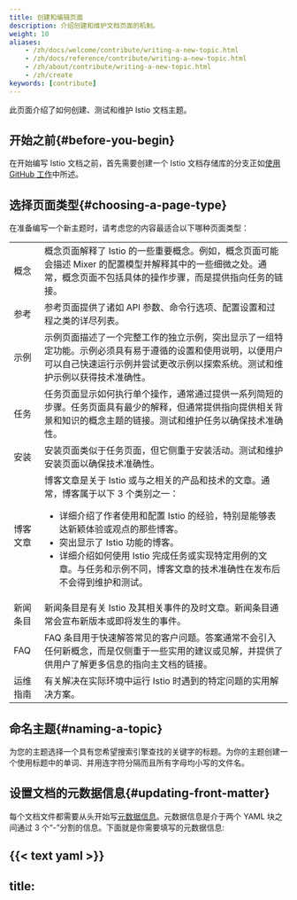 ```yaml
---
title: 创建和编辑页面
description: 介绍创建和维护文档页面的机制。
weight: 10
aliases:
    - /zh/docs/welcome/contribute/writing-a-new-topic.html
    - /zh/docs/reference/contribute/writing-a-new-topic.html
    - /zh/about/contribute/writing-a-new-topic.html
    - /zh/create
keywords: [contribute]
---
```


此页面介绍了如何创建、测试和维护 Istio 文档主题。

## 开始之前{#before-you-begin}

在开始编写 Istio 文档之前，首先需要创建一个 Istio 文档存储库的分支正如[使用 GitHub 工作](/zh/about/contribute/github/)中所述。

## 选择页面类型{#choosing-a-page-type}

在准备编写一个新主题时，请考虑您的内容最适合以下哪种页面类型：

<table>
  <tr>
    <td>概念</td>
    <td>概念页面解释了 Istio 的一些重要概念。例如，概念页面可能会描述 Mixer 的配置模型并解释其中的一些细微之处。通常，概念页面不包括具体的操作步骤，而是提供指向任务的链接。</td>
  </tr>

  <tr>
    <td>参考</td>
    <td>参考页面提供了诸如 API 参数、命令行选项、配置设置和过程之类的详尽列表。</td>
  </tr>

  <tr>
    <td>示例</td>
    <td>示例页面描述了一个完整工作的独立示例，突出显示了一组特定功能。示例必须具有易于遵循的设置和使用说明，以便用户可以自己快速运行示例并尝试更改示例以探索系统。测试和维护示例以获得技术准确性。</td>
  </tr>

  <tr>
    <td>任务</td>
    <td>任务页面显示如何执行单个操作，通常通过提供一系列简短的步骤。任务页面具有最少的解释，但通常提供指向提供相关背景和知识的概念主题的链接。测试和维护任务以确保技术准确性。</td>
  </tr>

  <tr>
    <td>安装</td>
    <td>安装页面类似于任务页面，但它侧重于安装活动。测试和维护安装页面以确保技术准确性。</td>
  </tr>

  <tr>
    <td>博客文章</td>
    <td>
      博客文章是关于 Istio 或与之相关的产品和技术的文章。通常，博客属于以下 3 个类别之一：
      <ul>
      <li>详细介绍了作者使用和配置 Istio 的经验，特别是能够表达新颖体验或观点的那些博客。</li>
      <li>突出显示了 Istio 功能的博客。</li>
      <li>详细介绍如何使用 Istio 完成任务或实现特定用例的文章。与任务和示例不同，博客文章的技术准确性在发布后不会得到维护和测试。</li>
      </ul>
    </td>
  </tr>

  <tr>
    <td>新闻条目</td>
    <td>
      新闻条目是有关 Istio 及其相关事件的及时文章。新闻条目通常会宣布新版本或即将发生的事件。
    </td>
  </tr>

  <tr>
    <td>FAQ</td>
    <td>
      FAQ 条目用于快速解答常见的客户问题。答案通常不会引入任何新概念，而是仅侧重于一些实用的建议或见解，并提供了供用户了解更多信息的指向主文档的链接。
    </td>
  </tr>

  <tr>
    <td>运维指南</td>
    <td>
      有关解决在实际环境中运行 Istio 时遇到的特定问题的实用解决方案。
    </td>
  </tr>
</table>

## 命名主题{#naming-a-topic}

为您的主题选择一个具有您希望搜索引擎查找的关键字的标题。为你的主题创建一个使用标题中的单词、并用连字符分隔而且所有字母均小写的文件名。

## 设置文档的元数据信息{#updating-front-matter}

每个文档文件都需要从头开始写[元数据信息](https://gohugo.io/content-management/front-matter/)。元数据信息是介于两个 YAML 块之间通过 3 个“-”分割的信息。下面就是你需要填写的元数据信息:

{{< text yaml >}}
---
title: <title>
description: <description>
weight: <weight>
keywords: [keyword1,keyword2,...]
---
{{< /text >}}

在新的 markdown 文件的开头复制上面的内容并更新信息字段。可用的字段如下：

|字段               | 描述
|-------------------|------------
|`title`            | 页面短标题
|`linktitle`        | 页面的备用标题（通常较短），在侧栏中用于引用页面
|`subtitle`         | 可选子标题，显示在主标题下方
|`description`      | 关于页面内容的单行描述
|`icon`             | 图像文件的可选路径，该路径显示在主标题旁边
|`weight`           | 一个整数，用于确定此页面相对于同一目录中其他页面的排序顺序
|`keywords`         | 描述页面的关键字数组，用于创建“另请参见”链接的网络
|`draft`            | 如果为 true，则阻止页面显示在任何导航区域中
|`aliases`          | 有关此项目的详细信息，请参见下面的[重命名，移动或删除页面](#renaming-moving-or-deleting-pages)。
|`skip_byline`      | 将此属性设置为 true 可以防止页面在主标题下带有下划线
|`skip_seealso`     | 将此设置为 true 可以防止页面为其生成“另请参见”部分

一些字段控制大多数页面上自动生成的目录：

|字段                | 描述
|--------------------|------------
|`skip_toc`          | 将其设置为 true 可以防止页面为其生成目录
|`force_inline_toc`  | 将此属性设置为 true 可强制将生成的目录插入到文本中，而不是在边栏中
|`max_toc_level`     | 设置为 2、3、4、5 或 6 表示要在目录中显示的最大标题级别
|`remove_toc_prefix` | 将其设置为一个字符串，该字符串将从目录中每个条目的开头删除（如果存在）

一些针对章节页面的属性字段（例如，用于文章排版的文件 `_index.md`）：

|字段                  | 描述
|----------------------|------------
|`skip_list`           | 将此设置为 true 可以防止在部分页面上自动生成内容
|`simple_list`         | 将此属性设置为 true 可将简单的列表布局而不是图库布局用于节页面的自动生成的内容
|`list_below`          | 将此属性设置为 true 可将自动生成的内容插入到手动编写的内容下方的部分页面中
|`list_by_publishdate` | 将此属性设置为 true 可以按发布日期而不是按页面权重对页面上生成的内容进行排序

还有一些专门用于博客文章的元数据字段：

|字段            | 描述
|----------------|------------
|`publishdate`   | 帖子原始发表日期
|`last_update`   | 上次重大修改的日期
|`attribution`   | 帖子作者的姓名（可选）
|`twitter`       | 帖子作者的 Twitter 账号（可选）
|`target_release`| 发布此博客时要牢记这一点（通常是创作或更新该博客时当前的主要 Istio 版本）

## 添加图片{#adding-images}

将图片文件与 markdown 文件放在同一目录中。首选的图片格式是 SVG。在 markdown 文件中，使用以下代码添加图片：

{{< text html >}}
{{</* image width="75%" ratio="45.34%"
    link="./myfile.svg"
    alt="Alternate text to display when the image can't be loaded"
    title="A tooltip displayed when hovering over the image"
    caption="A caption displayed under the image"
    */>}}
{{< /text >}}

`link` 和 `caption` 是必填项，其他为可选。

如果没有提供 `title` 值，它将默认与 `caption` 的值相同。如果没有提供 `alt` 值，它就会默认为 `title` 或 `caption`（如果 title 没有定义）的值。

`width` 表示图像相对于周围文本使用的空间百分比。如果未指定该值，则默认为100％。

`ratio` 表示图像高度与图像宽度之比。该值是针对任一本地图像内容自动计算的，但是在引用外部图像内容时必须手动计算。在这种情况下，比率应设置为（图像高度/图像宽度）\* 100。

## 添加图标{#adding-icons}

您可以使用以下方法在内容中嵌入一些常用图标：

{{< text markdown >}}
{{</* warning_icon */>}}
{{</* idea_icon */>}}
{{</* checkmark_icon */>}}
{{</* cancel_icon */>}}
{{</* tip_icon */>}}
{{< /text >}}

看起来像 {{< warning_icon >}}、{{< idea_icon >}}、{{< checkmark_icon >}}、{{< cancel_icon >}} 和 {{< tip_icon >}} 这样。

## 链接到其他页面{#linking-to-other-pages}

文档中可以包含三种类型的链接。每种方法都使用不同的方式来指示链接目标：

1. **互联网链接**。您使用经典的 URL 语法（最好与 HTTPS 协议一起使用）来引用 Internet 上的文件：

    {{< text markdown >}}
    [看这里](https://mysite/myfile.html)
    {{< /text >}}

1. **相对链接**。您可以使用以句点开头的相对链接来引用与当前文件处于同一级别或站点层次结构中以下的任何内容：

    {{< text markdown >}}
    [看这里](./adir/anotherfile.html)
    {{< /text >}}

1. **绝对链接**。您可以使用以 `/` 开头的绝对链接来引用当前层次结构之外的内容：

    {{< text markdown >}}
    [看这里](/zh/docs/adir/afile/)
    {{< /text >}}

### GitHub{#GitHub}

有几种方法可以从 GitHub 引用文件：

- **{{</* github_file */>}}** 是您在 GitHub 中引用单个文件（例如 yaml 文件）的方式。这产生了一个链接指向 `https://raw.githubusercontent.com/istio/istio*`

    {{< text markdown >}}
    [liveness]({{</* github_file */>}}/samples/health-check/liveness-command.yaml)
    {{< /text >}}

- **{{</* github_tree */>}}** 是您在 GitHub 中引用目录树的方式。这产生了一个链接指向 `https://github.com/istio/istio/tree*`

    {{< text markdown >}}
    [httpbin]({{</* github_tree */>}}/samples/httpbin)
    {{< /text >}}

- **{{</* github_blob */>}}** 是您在 GitHub 源中引用文件的方式。这产生了一个链接指向 `https://github.com/istio/istio/blob*`

    {{< text markdown >}}
    [RawVM MySQL]({{</* github_blob */>}}/samples/rawvm/README.md)
    {{< /text >}}

相对于文档当前对应的分支，以上注释产生指向 GitHub 中相应分支的链接。如果您需要手动构建 URL，可以使用 `{{</* source_branch_name */>}}` 来获取当前目标分支的名称。

## 版本信息{#version-information}

您可以使用 `{{</* istio_version */>}}` 或 `{{</* istio_full_version */>}}`（分别呈现为 {{< istio_version >}} 和 {{< istio_full_version >}}）获得网站描述的当前 Istio 版本。

`{{</* source_branch_name */>}}` 扩展为网站所对应的 `istio/istio` GitHub 仓库的分支名称，这呈现为 {{< source_branch_name >}}。

## 嵌入预格式化的块{#embedding-preformatted-blocks}

您可以使用 `text` 模块嵌入预格式化的内容块：

{{< text markdown >}}
{{</* text plain */>}}
func HelloWorld() {
  fmt.Println("Hello World")
}
{{</* /text */>}}
{{< /text >}}

上面产生这种输出：

{{< text plain >}}
func HelloWorld() {
  fmt.Println("Hello World")
}
{{< /text >}}

您必须在预格式化的块中指示内容的语法。上方代码块被标记为 `plain`，表示不应对该块应用语法渲染。与上面使用同样的代码块，但现在使用 Go 语言语法进行了注解：

{{< text markdown >}}
{{</* text go */>}}
func HelloWorld() {
  fmt.Println("Hello World")
}
{{</* /text */>}}
{{< /text >}}

渲染效果如下：

{{< text go >}}
func HelloWorld() {
  fmt.Println("Hello World")
}
{{< /text >}}

支持的语法有 `plain`、`markdown`、`yaml`、`json`、`java`、`javascript`、`c`、`cpp`、`csharp`、`go`、`html`、`protobuf`、`perl`、`docker`、和 `bash`。

### 命令行{#command-lines}

显示一个或多个 bash 命令行时，您可以以 $ 作为每行命令的开头 ：

{{< text markdown >}}
{{</* text bash */>}}
$ echo "Hello"
{{</* /text */>}}
{{< /text >}}

渲染后的效果如下：

{{< text bash >}}
$ echo "Hello"
{{< /text >}}

您可以根据需要设置任意数量的命令行，但是只能识别出一小部分输出。

{{< text markdown >}}
{{</* text bash */>}}
$ echo "Hello" >file.txt
$ cat file.txt
Hello
{{</* /text */>}}
{{< /text >}}

渲染后的效果如下：

{{< text bash >}}
$ echo "Hello" >file.txt
$ cat file.txt
Hello
{{< /text >}}

您还可以在命令行中使用行继续：

{{< text markdown >}}
{{</* text bash */>}}
$ echo "Hello" \
    >file.txt
$ echo "There" >>file.txt
$ cat file.txt
Hello
There
{{</* /text */>}}
{{< /text >}}

渲染后的效果如下：

{{< text bash >}}
$ echo "Hello" \
    >file.txt
$ echo "There" >>file.txt
$ cat file.txt
Hello
There
{{< /text >}}

默认情况下，使用 `plain` 语法处理输出部分。如果输出使用众所周知的语法，则可以对其进行指定并为其着色。这对于 YAML 或 JSON 输出尤其常见：

{{< text markdown >}}
{{</* text bash json */>}}
$ kubectl -n istio-system logs $(kubectl -n istio-system get pods -l istio-mixer-type=telemetry -o jsonpath='{.items[0].metadata.name}') mixer | grep \"instance\":\"newlog.logentry.istio-system\"
{"level":"warn","ts":"2017-09-21T04:33:31.249Z","instance":"newlog.logentry.istio-system","destination":"details","latency":"6.848ms","responseCode":200,"responseSize":178,"source":"productpage","user":"unknown"}
{"level":"warn","ts":"2017-09-21T04:33:31.291Z","instance":"newlog.logentry.istio-system","destination":"ratings","latency":"6.753ms","responseCode":200,"responseSize":48,"source":"reviews","user":"unknown"}
{"level":"warn","ts":"2017-09-21T04:33:31.263Z","instance":"newlog.logentry.istio-system","destination":"reviews","latency":"39.848ms","responseCode":200,"responseSize":379,"source":"productpage","user":"unknown"}
{"level":"warn","ts":"2017-09-21T04:33:31.239Z","instance":"newlog.logentry.istio-system","destination":"productpage","latency":"67.675ms","responseCode":200,"responseSize":5599,"source":"ingress.istio-system.svc.cluster.local","user":"unknown"}
{"level":"warn","ts":"2017-09-21T04:33:31.233Z","instance":"newlog.logentry.istio-system","destination":"ingress.istio-system.svc.cluster.local","latency":"74.47ms","responseCode":200,"responseSize":5599,"source":"unknown","user":"unknown"}
{{</* /text */>}}
{{< /text >}}

渲染后的效果如下：

{{< text bash json >}}
$ kubectl -n istio-system logs $(kubectl -n istio-system get pods -l istio-mixer-type=telemetry -o jsonpath='{.items[0].metadata.name}') mixer | grep \"instance\":\"newlog.logentry.istio-system\"
{"level":"warn","ts":"2017-09-21T04:33:31.249Z","instance":"newlog.logentry.istio-system","destination":"details","latency":"6.848ms","responseCode":200,"responseSize":178,"source":"productpage","user":"unknown"}
{"level":"warn","ts":"2017-09-21T04:33:31.291Z","instance":"newlog.logentry.istio-system","destination":"ratings","latency":"6.753ms","responseCode":200,"responseSize":48,"source":"reviews","user":"unknown"}
{"level":"warn","ts":"2017-09-21T04:33:31.263Z","instance":"newlog.logentry.istio-system","destination":"reviews","latency":"39.848ms","responseCode":200,"responseSize":379,"source":"productpage","user":"unknown"}
{"level":"warn","ts":"2017-09-21T04:33:31.239Z","instance":"newlog.logentry.istio-system","destination":"productpage","latency":"67.675ms","responseCode":200,"responseSize":5599,"source":"ingress.istio-system.svc.cluster.local","user":"unknown"}
{"level":"warn","ts":"2017-09-21T04:33:31.233Z","instance":"newlog.logentry.istio-system","destination":"ingress.istio-system.svc.cluster.local","latency":"74.47ms","responseCode":200,"responseSize":5599,"source":"unknown","user":"unknown"}
{{< /text >}}

### 扩展形式{#expanded-form}

要使用以下各节中描述的用于预格式化内容的更高级功能，必须使用 `text` 序列的扩展形式，而不是到目前为止显示的简化形式。扩展形式使用普通的HTML属性：

{{< text markdown >}}
{{</* text syntax="bash" outputis="json" */>}}
$ kubectl -n istio-system logs $(kubectl -n istio-system get pods -l istio-mixer-type=telemetry -o jsonpath='{.items[0].metadata.name}') mixer | grep \"instance\":\"newlog.logentry.istio-system\"
{"level":"warn","ts":"2017-09-21T04:33:31.249Z","instance":"newlog.logentry.istio-system","destination":"details","latency":"6.848ms","responseCode":200,"responseSize":178,"source":"productpage","user":"unknown"}
{"level":"warn","ts":"2017-09-21T04:33:31.291Z","instance":"newlog.logentry.istio-system","destination":"ratings","latency":"6.753ms","responseCode":200,"responseSize":48,"source":"reviews","user":"unknown"}
{"level":"warn","ts":"2017-09-21T04:33:31.263Z","instance":"newlog.logentry.istio-system","destination":"reviews","latency":"39.848ms","responseCode":200,"responseSize":379,"source":"productpage","user":"unknown"}
{"level":"warn","ts":"2017-09-21T04:33:31.239Z","instance":"newlog.logentry.istio-system","destination":"productpage","latency":"67.675ms","responseCode":200,"responseSize":5599,"source":"ingress.istio-system.svc.cluster.local","user":"unknown"}
{"level":"warn","ts":"2017-09-21T04:33:31.233Z","instance":"newlog.logentry.istio-system","destination":"ingress.istio-system.svc.cluster.local","latency":"74.47ms","responseCode":200,"responseSize":5599,"source":"unknown","user":"unknown"}
{{</* /text */>}}
{{< /text >}}

可用的属性是：

| 属性         | 描述
|--------------|------------
|`file`        | 在预格式化块中显示的文件的路径。
|`url`         | 在预格式化块中显示的文档的URL。
|`syntax`      | 预格式化块的语法。
|`outputis`    | 当语法为 `bash` 时，它指定命令输出的语法。
|`downloadas`  | 用户[下载预格式化的块](#download-name)时使用的默认文件名。
|`expandlinks` | 是否在预格式化的块中扩展 [GitHub 文件引用](#links-to-GitHub-files)。
|`snippet`     | 从预格式化块中提取的内容[片段](#snippets)的名称。
|`repo`        | 用于 [GitHub 链接](#links-to-GitHub-files)的存储库，嵌入到预格式化的块中。

### 内联与导入内容{#inline-vs-imported-content}

到目前为止，您已经看到了内联预格式化内容的示例，但是也可以从文档存储库中的文件或从互联网上的任意 URL 导入内容。为此，您使用 `text_import` 序列。

您可以将 `text_import` 与 `file` 属性一起使用，以引用文档存储库中的文件：

{{< text markdown >}}
{{</* text_import file="test/snippet_example.txt" syntax="plain" */>}}
{{< /text >}}

渲染后的效果如下：

{{< text_import file="test/snippet_example.txt" syntax="plain" >}}

您可以通过类似的方式动态地从互联网提取内容，但是使用 `url` 属性而不是 `file` 属性。这是相同的文件，但是是动态地从URL检索的，而不是静态地引入 HTML 的：

{{< text markdown >}}
{{</* text_import url="https://raw.githubusercontent.com/istio/istio.io/master/test/snippet_example.txt" syntax="plain" */>}}
{{< /text >}}

产生的结果如下：

{{< text_import url="https://raw.githubusercontent.com/istio/istio.io/master/test/snippet_example.txt" syntax="plain" >}}

如果文件来自其他原始站点，则应在该站点上启用 CORS。请注意，此处可以使用 GitHub 原始内容网站（`raw.githubusercontent.com`）。

### 下载名称{#download-name}

您可以使用 `downloadas` 属性控制用户选择下载预格式化内容时浏览器使用的名称。例如：

{{< text markdown >}}
{{</* text syntax="go" downloadas="hello.go" */>}}
func HelloWorld() {
  fmt.Println("Hello World")
}
{{</* /text */>}}
{{< /text >}}

如果您未指定下载名称，则内联内容将根据当前页面的标题自动导出，下载内容的名称将根据文件名称或 URL 自动导出。

### 链接到 GitHub 文件{#links-to-GitHub-files}

如果您预先格式化的内容引用了 Istio 的 GitHub 存储库中的文件，则可以在文件的相对路径名周围加上一对 @ 符号。这些指示路径应呈现为来自 GitHub 当前分支的文件链接。例如：

{{< text markdown >}}
{{</* text bash */>}}
$ kubectl apply -f @samples/bookinfo/networking/virtual-service-reviews-v3.yaml@
{{</* /text */>}}
{{< /text >}}

渲染后的效果如下：

{{< text bash >}}
$ kubectl apply -f @samples/bookinfo/networking/virtual-service-reviews-v3.yaml@
{{< /text >}}

通常，链接将指向 `istio/istio` 存储库的当前发行版分支。如果您想要一个指向其他 Istio 存储库的链接，则可以使用 `repo` 属性：

{{< text markdown >}}
{{</* text syntax="bash" repo="operator" */>}}
$ cat @README.md@
{{</* /text */>}}
{{< /text >}}

渲染后的效果如下：

{{< text syntax="bash" repo="operator" >}}
$ cat @README.md@
{{< /text >}}

如果您的预格式化内容碰巧将 @ 符号用于其他内容，则可以使用 `expandlinks` 属性关闭链接扩展：

{{< text markdown >}}
{{</* text syntax="bash" expandlinks="false" */>}}
$ kubectl apply -f @samples/bookinfo/networking/virtual-service-reviews-v3.yaml@
{{</* /text */>}}
{{< /text >}}

### 片段{#snippets}

使用导入的内容时，可以使用_命名的片段_（代表文件的各个部分）来控制呈现内容的哪些部分。您可以使用 `$snippets` 批注和成对的 `$endsnippet` 批注在文件中声明代码段。两个注释之间的内容代表代码段。例如，您可能有一个文本文件，如下所示：

{{< text_import file="test/snippet_example.txt" syntax="plain" >}}

然后在 markdown 文件中，您可以使用 `snippet` 属性引用特定的代码段，例如：

{{< text markdown >}}
{{</* text_import file="test/snippet_example.txt" syntax="plain" snippet="SNIP1" */>}}
{{< /text >}}

渲染后的效果如下：

{{< text_import file="test/snippet_example.txt" syntax="plain" snippet="SNIP1" >}}

在文本文件中，代码段可以指示代码段内容的语法，对于 bash 语法，代码段可以包括输出的语法。例如：

{{< text plain >}}
$snippet MySnippetFile.txt syntax="bash" outputis="json"
{{< /text >}}

## 术语表{#glossary-terms}

在页面中首次引入专用的 Istio 术语时，希望在术语表中对其进行注释。这将产生特殊的渲染，邀请用户单击该术语以获取带有定义的弹出窗口。

{{< text markdown >}}
Mixer 使用{{</*gloss*/>}}适配器{{</*/gloss*/>}}来连接后端。
{{< /text >}}

效果如下：

Mixer 使用{{<gloss>}}适配器{{</gloss>}}来连接后端。

如果页面上显示的术语与词汇表中的条目不完全匹配，则可以指定替代项：

{{< text markdown >}}
Mixer 使用{{</*gloss 适配器*/>}}adapter{{</*/gloss*/>}}来连接后端。
{{< /text >}}

which looks like:

Mixer 使用 {{<gloss 适配器>}}adapter{{</gloss>}} 来连接后端。

因此，即使词汇表条目用于**适配器**，也可以在文本中使用**适配器**的英文形式 **adapter**。

## 标注{#callouts}

您可以通过突出显示警告、提示、技巧和引号来特别关注内容块：

{{< text markdown >}}
{{</* warning */>}}
这是一个重要的警告
{{</* /warning */>}}

{{</* idea */>}}
这是一个好主意
{{</* /idea */>}}

{{</* tip */>}}
这是专家的有用提示
{{</* /tip */>}}

{{</* quote */>}}
这是源自某处的引用
{{</* /quote */>}}
{{< /text >}}

which looks like:

{{< warning >}}
这是一个重要的警告
{{< /warning >}}

{{< idea >}}
这是一个好主意
{{< /idea >}}

{{< tip >}}
这是专家的有用提示
{{< /tip >}}

{{< quote >}}
这是源自某处的引用
{{< /quote >}}

请谨慎使用这些标注。标注旨在向用户提供特别提示，并且在整个站点中过度使用它们可以抵消其特别吸引人的性质。

## 嵌入样板文字{#embedding-boilerplate-text}

您可以使用 `boilerplate` 序列将通用样板文本嵌入到任何 markdown 输出中：

{{< text markdown >}}
{{</* boilerplate example */>}}
{{< /text >}}

效果如下：

{{< boilerplate example >}}

您提供了要在当前位置插入的样板文件的名称。可用的样板位于 `boilerplates` 目录中。样板只是正常的 markdown 文件。

## 使用标签{#using-tabs}

如果您要以多种格式显示某些内容，则使用选项卡集并以不同的选项卡显示每种格式会很方便。要插入选项卡式内容，请结合使用 `tabset` 和 `tabs` 注解：

{{< text markdown >}}
{{</* tabset category-name="platform" */>}}

{{</* tab name="One" category-value="one" */>}}
一
{{</* /tab */>}}

{{</* tab name="Two" category-value="two" */>}}
二
{{</* /tab */>}}

{{</* tab name="Three" category-value="three" */>}}
三
{{</* /tab */>}}

{{</* /tabset */>}}
{{< /text >}}

产生如下输出：

{{< tabset category-name="platform" >}}

{{< tab name="One" category-value="one" >}}
一
{{< /tab >}}

{{< tab name="Two" category-value="two" >}}
二
{{< /tab >}}

{{< tab name="Three" category-value="three" >}}
三
{{< /tab >}}

{{< /tabset >}}

每个选项卡的 `name` 属性包含要为该选项卡显示的文本。标签的内容几乎可以是任何常见的 markdown 格式。

可选的 `category-name` 和 `category-value` 属性允许选项卡设置在访问页面时保持粘性。当用户选择一个选项卡时，该 cookie 将自动以给定的名称和值保存。如果多个选项卡集使用相同的 cookie 名称和值，则它们的设置将在页面之间自动同步。当站点中有许多标签集具有相同类型的格式时，此功能特别有用。

例如，如果许多选项卡集用于表示 `GCP`、`BlueMix` 和 `AWS` 之间的选择，则它们都可以使用环境的 cookie 名称以及 `gcp`、`bluemix` 和 `aws` 的值。 当用户在一页中选择一个选项卡时，等效选项卡将自动在任何其他选项卡集中选择。

### 限制{#limitations}

除了以下各项，您几乎可以在标签中使用任何 markdown 语法：

- **没有标题**。选项卡中的标题将出现在目录中，但是单击目录中的条目将不会自动选择选项卡。

- **没有嵌套的标签集**。不要尝试，这太可怕了。

## 导航和表情{#banners-and-stickers}

为了宣传宣传即将发生的事件，或新事物。您可以将具有时效性的 banners 和 stickers 按顺序自动插入到生成的网站。

支持两种类型的 promotion:

- **Countdown stickers** 显示发生大事情之前还剩下多少时间。(例如，"距离 Istio 1.5发布还有2天")。在活动期间，stickers 向用户显示的视觉效果最小。

- **Banners**  向用户显示突出的消息，让他们知道即将发生的重大事件，正在发生或已经发生。 (例如，"Istio 1.5已发布，请立即下载！" 或 "3月30日加入我们的KubeCon")。标语是事件期间向用户显示的全屏 Banner。

要创建 banners 和 stickers ，您可以将文件添加到 `events/banners`  或者 `events/stickers` 目录中。 您需要为每个事件创建一个 markdown 文件。在这些文件中，使用以下特殊的字段来控制各种功能：

<table>
    <thead>
        <tr>
            <th>字段</th>
            <th>描述</th>
        </tr>
    </thead>
    <tbody>
        <tr>
            <td><code>title</code></td>
            <td>事件的名称。 它未显示在网站上，仅用于诊断消息。</td>
        </tr>
        <tr>
            <td><code>period_start</code></td>
            <td> 以 <code>YYYY-MM-DD</code> 格式定义开始显示 item 的日期。
            除了日期，它也可以是值 <code>latest_release</code>, 使用已知的最新 Istio 版本作为开始日期。当创建的 banner 为 "Istio x.y.z 刚刚发布" 时，此功能很有用。
            </td>
        </tr>
        <tr>
            <td><code>period_end</code></td>
            <td>以 <code>YYYY-MM-DD</code> 格式定义显示 item 的最后日期。该值与 <code>period_duration</code> 互斥。
            </td>
        </tr>
        <tr>
            <td><code>period_duration</code></td>
            <td>向用户显示项目的天数。 该值与上面的
            <code>period_end</code> 互斥。
            </td>
        </tr>
        <tr>
            <td><code>max_impressions</code></td>
            <td>在活动期间向用户显示内容的次数。 值为3表示在此期间用户访问的前三个页面将显示内容，并且在后续页面加载时将隐藏该内容。 值为 0 或完全省略该字段会导致该内容在此期间的所有页面访问中显示。
            </td>
        </tr>
        <tr>
            <td><code>timeout</code></td>
            <td>内容在给定页面上对用户可见的时间。 经过这么长时间后，该项目将从页面中删除。</td>
        </tr>
        <tr>
            <td><code>link</code></td>
             <td>您可以指定一个URL，它将整个项目变成可点击的目标。 用户单击该项目后，该项目将不再显示给用户。 这里可以使用特殊值 `latest_release`来引入指向当前版本的公告页面的链接。
            </td>
        </tr>
    </tbody>
</table>

## 重命名、移动或删除页面{#renaming-moving-or-deleting-pages}

如果移动页面或将其完全删除，则应确保用户可能必须与这些页面的现有链接继续起作用。您可以通过添加别名来做到这一点，这将使用户自动从旧 URL 重定向到新 URL。

在作为重定向**目标**的页面（您希望用户登陆的页面）中，您只需在元数据中添加以下内容：

{{< text plain >}}
aliases:
    - <path>
{{< /text >}}

例如

{{< text plain >}}
---
title: 经常问的问题
description: 经常问的问题。
weight: 12
aliases:
    - /zh/help/faq
---
{{< /text >}}

将上述内容保存在 `faq/_index.md` 页面中后，用户将可以通过正常访问 `istio.io/faq/` 以及 `istio.io/help/faq/` 来访问该页面。

您还可以添加许多重定向，如下所示：

{{< text plain >}}
---
title: 经常问的问题
description: 经常问的问题。
weight: 12
aliases:
    - /zh/faq
    - /zh/faq2
    - /zh/faq3
---
{{< /text >}}

## 构建和测试网站{#building-and-testing-the-site}

编辑了某些内容文件后，您将需要构建网站以测试您的更改。我们使用 [Hugo](https://gohugo.io/) 来生成我们的网站。为了在本地构建和测试站点，我们使用了包含 Hugo 的 Docker 镜像。要构建和运行该站点，只需转到根目录并执行以下操作：

{{< text bash >}}
$ make serve
{{< /text >}}

这将构建站点并启动托管该站点的 Web 服务器。然后，您可以通过 `http://localhost:1313` 连接到Web服务器。

要从远程服务器创建站点并为其提供服务，请按如下所示用服务器的 IP 地址或 DNS 域覆盖 `ISTIO_SERVE_DOMAIN`：

{{< text bash >}}
$ make ISTIO_SERVE_DOMAIN=192.168.7.105 serve
{{< /text >}}

这将构建站点并启动托管该站点的 Web 服务器。然后，您可以通过 `http://192.168.7.105:1313` 连接到 Web 服务器。

该网站的所有英文内容都位于 `content/en` 目录以及同级翻译的目录（如 `content/zh`）中。

### Linting

我们使用 [linters](https://en.wikipedia.org/wiki/Lint_(software)) 来确保网站内容的基本质量。在您将更改提交到存储库之前，这些 linter 必须运行时没有报错。linter 检查以下内容：

- HTML 校对，可确保所有链接以及其他检查均有效。

- 拼写检查。

- 样式检查，确保您的 markdown 文件符合我们的通用样式规则。

您可以使用以下命令在本地运行这些 linter 检查：

{{< text bash >}}
$ make lint
{{< /text >}}

如果您遇到拼写错误，则可以通过三种选择来解决：

- 这是一个真正的错别字，修复你的 markdown。

- 这是命令/字段/符号名称，因此请在其周围加上一些`反引号`。

- 这确实是有效的，因此请将该单词添加到存储库根目录的 .spelling 文件中。

如果由于互联网连接状况不佳而导致链接检查器出现问题，则可以为名为 `INTERNAL_ONLY` 的环境变量设置任何值，以防止 linter 检查外部链接：

{{< text bash >}}
$ make INTERNAL_ONLY=True lint
{{< /text >}}

## 使用GitHub{#using-github}

点击 [使用 GitHub 参与社区活动](/zh/about/contribute/github) 了解如何使用 GitHub 处理 Istio 文档。如果你非常感兴趣, 查看 [分支部分](/zh/about/contribute/github#branching) 来了解我们是怎么使用分支和处理冲突的。

